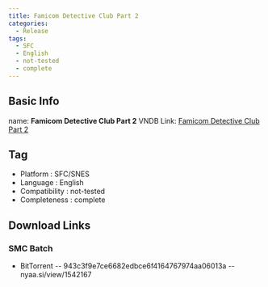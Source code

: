 ```yaml
---
title: Famicom Detective Club Part 2
categories:
  - Release
tags:
  - SFC
  - English
  - not-tested
  - complete
---
```

## Basic Info

name: **Famicom Detective Club Part 2**
VNDB Link: [Famicom Detective Club Part 2](https://vndb.org/r734)

## Tag
 - Platform : SFC/SNES
 - Language : English
 - Compatibility : not-tested
 - Completeness : complete

## Download Links
### SMC Batch
 - BitTorrent
 -- 943c3f9e7ce6682edbce6f4164767974aa06013a
 -- nyaa.si/view/1542167